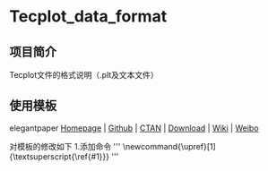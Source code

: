 # Tecplot_data_format
## 项目简介
Tecplot文件的格式说明（.plt及文本文件）

## 使用模板
elegantpaper 
[Homepage](https://elegantlatex.org/) | [Github](https://github.com/ElegantLaTeX/ElegantPaper) | [CTAN](https://ctan.org/pkg/elegantpaper) | [Download](https://github.com/ElegantLaTeX/ElegantPaper/releases) | [Wiki](https://github.com/ElegantLaTeX/ElegantPaper/wiki) | [Weibo](https://weibo.com/elegantlatex)

对模板的修改如下
1.添加命令
'''
\newcommand{\upref}[1]{\textsuperscript{\ref{#1}}}
'''
